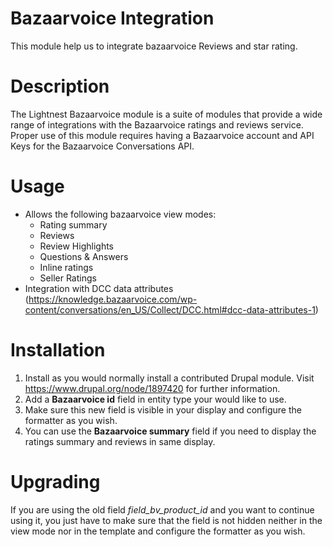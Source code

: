 # Bazaarvoice Integration

This module help us to integrate bazaarvoice Reviews and star rating.

Description
===========
The Lightnest Bazaarvoice module is a suite of modules that provide a wide range of integrations with the Bazaarvoice
ratings and reviews service. Proper use of this module requires having a Bazaarvoice account and API Keys for the
Bazaarvoice Conversations API.

Usage
=====
- Allows the following bazaarvoice view modes:
  - Rating summary
  - Reviews
  - Review Highlights
  - Questions & Answers
  - Inline ratings
  - Seller Ratings
- Integration with DCC data attributes (https://knowledge.bazaarvoice.com/wp-content/conversations/en_US/Collect/DCC.html#dcc-data-attributes-1)

Installation
============
1. Install as you would normally install a contributed Drupal module. Visit https://www.drupal.org/node/1897420 for further information.
2. Add a **Bazaarvoice id** field in entity type your would like to use.
3. Make sure this new field is visible in your display and configure the formatter as you wish.
4. You can use the **Bazaarvoice summary** field if you need to display the ratings summary and reviews in same display.


Upgrading
=========
If you are using the old field *field_bv_product_id* and you want to continue using it, you just have to make sure that the field is not hidden neither in the view mode nor in the template and configure the formatter as you wish.
